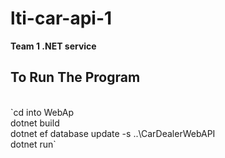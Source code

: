 # lti-car-api-1
<b> Team 1 .NET service 
<br>
## To Run The Program 
</b>
<br>
`cd into WebAp
<br>
dotnet build
<br>
dotnet ef database update  -s ..\CarDealerWebAPI
<br>
dotnet run`
